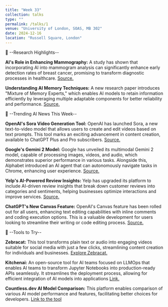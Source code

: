 ```yaml
---
title: "Week 33"
collection: talks
type: ""
permalink: /talks/1
venue: "University of London, SOAS, MB 302"
date: 2024-12-16
location: "Russell Square, London"
---
```


🔬 --Research Highlights--


__AI's Role in Enhancing Mammography:__ A study has shown that incorporating AI into mammogram analysis can significantly enhance early detection rates of breast cancer, promising to transform diagnostic processes in healthcare. [Source.](https://techcrunch.com/2024/12/09/study-claims-ai-could-boost-detection-of-breast-cancer-by-21/?utm_source=newsletter.jee-bee.com&utm_medium=newsletter&utm_campaign=ai-jeebee-13-explore-the-future-of-ai-with-sora-gemini-2-and-more&_bhlid=14bef452f8f46e0c1e30e42577ac4de4ff6b4310)

__Understanding AI Memory Techniques:__ A new research paper introduces "Mixture of Memory Experts," which enables AI models to retain information efficiently by leveraging multiple adaptable components for better reliability and performance. [Source.](https://arxiv.org/abs/2406.17642?utm_campaign=The%20Batch&utm_medium=email&_hsenc=p2ANqtz--Obem4UK68jlMl8HLU1HDfpsREuNuUnriLJ_sozGwphnyREv9aNkiTDXXz56JA1ww5uH2uzoZ2iKiFFDBzz3s70mrm9EHXHERadmvBAiX74z4loEQ&_hsmi=2&utm_content=2&_bhlid=c8ab3a4388df2222d510b1ca15053d8b3eaf8df6)


🧠 --Trending AI News This Week--

__OpenAI's Sora Video Generation Tool:__ OpenAI has launched Sora, a new text-to-video model that allows users to create and edit videos based on text prompts. This tool marks an exciting advancement in content creation, available to ChatGPT Plus and Pro subscribers. [Source.](https://sora.com/login?next=%2F%3Futm_source%3Dnewsletter.jee-bee.com%26utm_medium%3Dnewsletter%26utm_campaign%3Dai-jeebee-13-explore-the-future-of-ai-with-sora-gemini-2-and-more%26_bhlid%3D369dc47b80d254b151bad82a7f6826b946d1643c)


__Google's Gemini 2 Model:__ Google has unveiled its multimodal Gemini 2 model, capable of processing images, videos, and audio, which demonstrates superior performance in various tasks. Alongside this, Alphabet introduced an AI agent that can autonomously navigate tasks in Chrome, enhancing user experience. [Source.](https://blog.google/technology/google-deepmind/google-gemini-ai-update-december-2024/?utm_source=newsletter.jee-bee.com&utm_medium=newsletter&utm_campaign=ai-jeebee-13-explore-the-future-of-ai-with-sora-gemini-2-and-more&_bhlid=517f0eb42c25570fd3575f75dd6b7aaaccef8df0)

__Yelp's AI-Powered Review Insights:__ Yelp has upgraded its platform to include AI-driven review insights that break down customer reviews into categories and sentiments, helping businesses optimize interactions and improve services. [Source.](https://techcrunch.com/2024/12/10/yelp-adds-ai-powered-review-insights-to-restaurants/?utm_source=newsletter.jee-bee.com&utm_medium=newsletter&utm_campaign=ai-jeebee-13-explore-the-future-of-ai-with-sora-gemini-2-and-more&_bhlid=2bc36cb4edaf7cdaab054f8d6af3f387d227095c)


__ChatGPT's New Canvas Feature:__ OpenAI's Canvas feature has been rolled out for all users, enhancing text editing capabilities with inline comments and coding execution options. This is a valuable development for users looking to streamline their writing or code editing process. [Source.](https://openai.com/index/introducing-canvas/?utm_source=newsletter.jee-bee.com&utm_medium=newsletter&utm_campaign=ai-jeebee-13-explore-the-future-of-ai-with-sora-gemini-2-and-more&_bhlid=ff4cb85e497bc0822987a1f4f07539ea41fc638b)


👀 --Tools to Try--

__Zebracat:__ This tool transforms plain text or audio into engaging videos suitable for social media with just a few clicks, streamlining content creation for individuals and businesses. [Explore Zebracat.](https://www.zebracat.ai/?utm_source=newsletter.jee-bee.com&utm_medium=newsletter&utm_campaign=ai-jeebee-13-explore-the-future-of-ai-with-sora-gemini-2-and-more&_bhlid=ae8e627f6969fb3575aef3289da6042eb72e160b)

__Kitchenai:__ An open-source tool for AI teams focused on LLMOps that enables AI teams to transform Jupyter Notebooks into production-ready APIs seamlessly. It streamlines the deployment process, allowing for efficient integration of AI models into applications [Link.](https://github.com/epuerta9/kitchenai?utm_source=newsletter.jee-bee.com&utm_medium=newsletter&utm_campaign=ai-jeebee-13-explore-the-future-of-ai-with-sora-gemini-2-and-more&_bhlid=7dfd88d08f4055927ce2552bce382e795ea75cae)

__Countless.dev AI Model Comparison:__ This platform enables comparison of various AI model performance and features, facilitating better choices for developers. [Link to the tool](https://countless.dev/?utm_source=newsletter.jee-bee.com&utm_medium=newsletter&utm_campaign=ai-jeebee-13-explore-the-future-of-ai-with-sora-gemini-2-and-more&_bhlid=a4dcc3b091d08ff53434e712e40aa491718d4a96)

